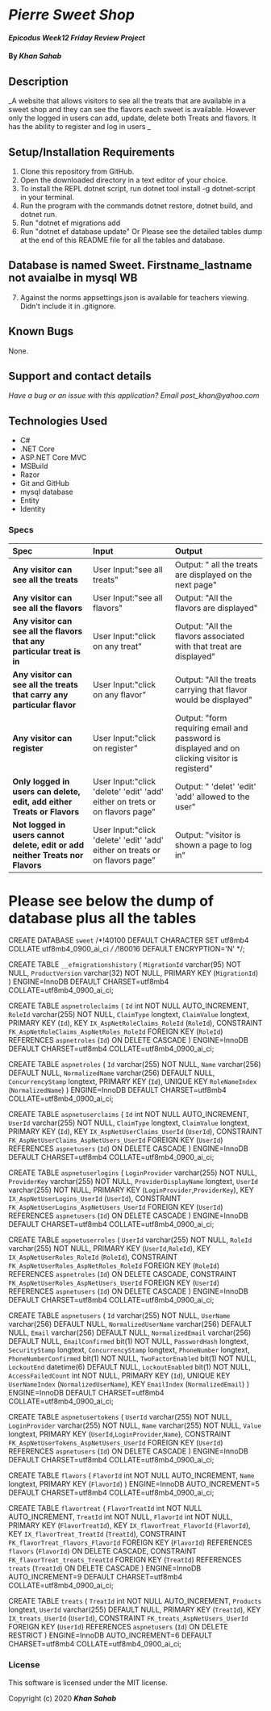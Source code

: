 # _Pierre Sweet Shop_

#### _Epicodus Week12 Friday Review Project_

#### By _**Khan Sahab**_

## Description

_A website that allows visitors to see all the treats that are available in a sweet shop and they can see the flavors each sweet is available. However only the logged in users can add, update, delete both Treats and flavors. It has the ability to register and log in users _

## Setup/Installation Requirements

1. Clone this repository from GitHub.
2. Open the downloaded directory in a text editor of your choice.
3. To install the REPL dotnet script, run dotnet tool install -g dotnet-script in your terminal.
4. Run the program with the commands dotnet restore, dotnet build, and dotnet run.
5. Run "dotnet ef migrations add <yourtag>
6. Run "dotnet ef database update"
Or Please see the detailed tables dump at the end of this README file for all the tables and database.

## Database is named Sweet. Firstname_lastname not avaialbe in mysql WB

7. Against the norms appsettings.json is available for teachers viewing. Didn't include it in .gitignore.



## Known Bugs
 
None.
 
## Support and contact details

_Have a bug or an issue with this application? Email post_khan@yahoo.com_

## Technologies Used

* C#
* .NET Core
* ASP.NET Core MVC
* MSBuild
* Razor
* Git and GitHub
* mysql database
* Entity
* Identity

### Specs
| Spec | Input | Output |
| :------------- | :------------- | :------------- |
| **Any visitor can see all the treats** | User Input:"see all treats” | Output: " all the treats are displayed on the next page" |
| **Any visitor can see all the flavors** | User Input:"see all flavors"| Output: "All the flavors are displayed" |
| **Any visitor can see all the flavors that any particular treat is in** | User Input:"click on any treat” | Output: "All the flavors associated with that treat are displayed" |
| **Any visitor can see all the treats that carry any particular flavor** | User Input:"click on any flavor” | Output: "All the treats carrying that flavor would be displayed" |
| **Any visitor can register** | User Input:"click on register” | Output: "form requiring email and password is displayed and on clicking visitor is registerd" |
| **Only logged in users can delete, edit, add either Treats or Flavors** | User Input:"click 'delete' 'edit' 'add' either on trets or on flavors page” | Output: " 'delet' 'edit' 'add' allowed to the user" |
| **Not logged in users cannot delete, edit or add neither Treats nor Flavors** | User Input:"click 'delete' 'edit' 'add' either on treats or on flavors page” | Output: "visitor is shown a page to log in" |




# Please see below the dump of database plus all the tables



CREATE DATABASE `sweet` /*!40100 DEFAULT CHARACTER SET utf8mb4 COLLATE utf8mb4_0900_ai_ci */ /*!80016 DEFAULT ENCRYPTION='N' */;

CREATE TABLE `__efmigrationshistory` (
  `MigrationId` varchar(95) NOT NULL,
  `ProductVersion` varchar(32) NOT NULL,
  PRIMARY KEY (`MigrationId`)
) ENGINE=InnoDB DEFAULT CHARSET=utf8mb4 COLLATE=utf8mb4_0900_ai_ci;

CREATE TABLE `aspnetroleclaims` (
  `Id` int NOT NULL AUTO_INCREMENT,
  `RoleId` varchar(255) NOT NULL,
  `ClaimType` longtext,
  `ClaimValue` longtext,
  PRIMARY KEY (`Id`),
  KEY `IX_AspNetRoleClaims_RoleId` (`RoleId`),
  CONSTRAINT `FK_AspNetRoleClaims_AspNetRoles_RoleId` FOREIGN KEY (`RoleId`) REFERENCES `aspnetroles` (`Id`) ON DELETE CASCADE
) ENGINE=InnoDB DEFAULT CHARSET=utf8mb4 COLLATE=utf8mb4_0900_ai_ci;

CREATE TABLE `aspnetroles` (
  `Id` varchar(255) NOT NULL,
  `Name` varchar(256) DEFAULT NULL,
  `NormalizedName` varchar(256) DEFAULT NULL,
  `ConcurrencyStamp` longtext,
  PRIMARY KEY (`Id`),
  UNIQUE KEY `RoleNameIndex` (`NormalizedName`)
) ENGINE=InnoDB DEFAULT CHARSET=utf8mb4 COLLATE=utf8mb4_0900_ai_ci;

CREATE TABLE `aspnetuserclaims` (
  `Id` int NOT NULL AUTO_INCREMENT,
  `UserId` varchar(255) NOT NULL,
  `ClaimType` longtext,
  `ClaimValue` longtext,
  PRIMARY KEY (`Id`),
  KEY `IX_AspNetUserClaims_UserId` (`UserId`),
  CONSTRAINT `FK_AspNetUserClaims_AspNetUsers_UserId` FOREIGN KEY (`UserId`) REFERENCES `aspnetusers` (`Id`) ON DELETE CASCADE
) ENGINE=InnoDB DEFAULT CHARSET=utf8mb4 COLLATE=utf8mb4_0900_ai_ci;

CREATE TABLE `aspnetuserlogins` (
  `LoginProvider` varchar(255) NOT NULL,
  `ProviderKey` varchar(255) NOT NULL,
  `ProviderDisplayName` longtext,
  `UserId` varchar(255) NOT NULL,
  PRIMARY KEY (`LoginProvider`,`ProviderKey`),
  KEY `IX_AspNetUserLogins_UserId` (`UserId`),
  CONSTRAINT `FK_AspNetUserLogins_AspNetUsers_UserId` FOREIGN KEY (`UserId`) REFERENCES `aspnetusers` (`Id`) ON DELETE CASCADE
) ENGINE=InnoDB DEFAULT CHARSET=utf8mb4 COLLATE=utf8mb4_0900_ai_ci;

CREATE TABLE `aspnetuserroles` (
  `UserId` varchar(255) NOT NULL,
  `RoleId` varchar(255) NOT NULL,
  PRIMARY KEY (`UserId`,`RoleId`),
  KEY `IX_AspNetUserRoles_RoleId` (`RoleId`),
  CONSTRAINT `FK_AspNetUserRoles_AspNetRoles_RoleId` FOREIGN KEY (`RoleId`) REFERENCES `aspnetroles` (`Id`) ON DELETE CASCADE,
  CONSTRAINT `FK_AspNetUserRoles_AspNetUsers_UserId` FOREIGN KEY (`UserId`) REFERENCES `aspnetusers` (`Id`) ON DELETE CASCADE
) ENGINE=InnoDB DEFAULT CHARSET=utf8mb4 COLLATE=utf8mb4_0900_ai_ci;

CREATE TABLE `aspnetusers` (
  `Id` varchar(255) NOT NULL,
  `UserName` varchar(256) DEFAULT NULL,
  `NormalizedUserName` varchar(256) DEFAULT NULL,
  `Email` varchar(256) DEFAULT NULL,
  `NormalizedEmail` varchar(256) DEFAULT NULL,
  `EmailConfirmed` bit(1) NOT NULL,
  `PasswordHash` longtext,
  `SecurityStamp` longtext,
  `ConcurrencyStamp` longtext,
  `PhoneNumber` longtext,
  `PhoneNumberConfirmed` bit(1) NOT NULL,
  `TwoFactorEnabled` bit(1) NOT NULL,
  `LockoutEnd` datetime(6) DEFAULT NULL,
  `LockoutEnabled` bit(1) NOT NULL,
  `AccessFailedCount` int NOT NULL,
  PRIMARY KEY (`Id`),
  UNIQUE KEY `UserNameIndex` (`NormalizedUserName`),
  KEY `EmailIndex` (`NormalizedEmail`)
) ENGINE=InnoDB DEFAULT CHARSET=utf8mb4 COLLATE=utf8mb4_0900_ai_ci;

CREATE TABLE `aspnetusertokens` (
  `UserId` varchar(255) NOT NULL,
  `LoginProvider` varchar(255) NOT NULL,
  `Name` varchar(255) NOT NULL,
  `Value` longtext,
  PRIMARY KEY (`UserId`,`LoginProvider`,`Name`),
  CONSTRAINT `FK_AspNetUserTokens_AspNetUsers_UserId` FOREIGN KEY (`UserId`) REFERENCES `aspnetusers` (`Id`) ON DELETE CASCADE
) ENGINE=InnoDB DEFAULT CHARSET=utf8mb4 COLLATE=utf8mb4_0900_ai_ci;

CREATE TABLE `flavors` (
  `FlavorId` int NOT NULL AUTO_INCREMENT,
  `Name` longtext,
  PRIMARY KEY (`FlavorId`)
) ENGINE=InnoDB AUTO_INCREMENT=5 DEFAULT CHARSET=utf8mb4 COLLATE=utf8mb4_0900_ai_ci;

CREATE TABLE `flavortreat` (
  `FlavorTreatId` int NOT NULL AUTO_INCREMENT,
  `TreatId` int NOT NULL,
  `FlavorId` int NOT NULL,
  PRIMARY KEY (`FlavorTreatId`),
  KEY `IX_flavorTreat_FlavorId` (`FlavorId`),
  KEY `IX_flavorTreat_TreatId` (`TreatId`),
  CONSTRAINT `FK_flavorTreat_flavors_FlavorId` FOREIGN KEY (`FlavorId`) REFERENCES `flavors` (`FlavorId`) ON DELETE CASCADE,
  CONSTRAINT `FK_flavorTreat_treats_TreatId` FOREIGN KEY (`TreatId`) REFERENCES `treats` (`TreatId`) ON DELETE CASCADE
) ENGINE=InnoDB AUTO_INCREMENT=9 DEFAULT CHARSET=utf8mb4 COLLATE=utf8mb4_0900_ai_ci;

CREATE TABLE `treats` (
  `TreatId` int NOT NULL AUTO_INCREMENT,
  `Products` longtext,
  `UserId` varchar(255) DEFAULT NULL,
  PRIMARY KEY (`TreatId`),
  KEY `IX_treats_UserId` (`UserId`),
  CONSTRAINT `FK_treats_AspNetUsers_UserId` FOREIGN KEY (`UserId`) REFERENCES `aspnetusers` (`Id`) ON DELETE RESTRICT
) ENGINE=InnoDB AUTO_INCREMENT=6 DEFAULT CHARSET=utf8mb4 COLLATE=utf8mb4_0900_ai_ci;



### License

This software is licensed under the MIT license.

Copyright (c) 2020 **_Khan Sahab_**
